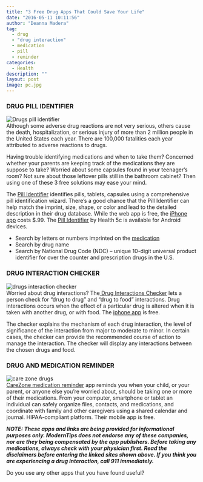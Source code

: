 ```yaml
---
title: "3 Free Drug Apps That Could Save Your Life"
date: "2016-05-11 10:11:56"
author: "Deanna Madera"
tag:
  - drug
  - "drug interaction"
  - medication
  - pill
  - reminder
categories:
  - Health
description: ""
layout: post
image: pc.jpg
---
```


### DRUG PILL IDENTIFIER

![Drugs pill identifier](/posts/Pill-Identifier-screen.jpg)  
Although some adverse drug reactions are not very serious, others cause the death, hospitalization, or serious injury of more than 2 million people in the United States each year. There are 100,000 fatalities each year attributed to adverse reactions to drugs.

Having trouble identifying medications and when to take them? Concerned whether your parents are keeping track of the medications they are suppose to take? Worried about some capsules found in your teenager’s room? Not sure about those leftover pills still in the bathroom cabinet? Then using one of these 3 free solutions may ease your mind.

The [Pill Identifier](https://www.drugs.com/pill_identification.html) identifies pills, tablets, capsules using a comprehensive pill identification wizard. There’s a good chance that the Pill Identifier can help match the imprint, size, shape, or color and lead to the detailed description in their drug database. While the web app is free, the [iPhone app](https://itunes.apple.com/us/app/pill-identifier-by-drugs.com/id398305495?mt=8) costs $.99. The [Pill Identifier](https://play.google.com/store/apps/details?id=com.health5c.android.pillidentifier.ui&hl=en) by Health 5c is available for Android devices.

- Search by letters or numbers imprinted on the [medication](/9-ways-to-cut-prescriptio)
- Search by drug name
- Search by National Drug Code (NDC) – unique 10-digit universal product identifier for over the counter and prescription drugs in the U.S.

### DRUG INTERACTION CHECKER

![drugs interaction checker](/posts/interaction.jpg)  
Worried about drug interactions? The[ Drug Interactions Checker](https://www.drugs.com/drug_interactions.html) lets a person check for “drug to drug” and “drug to food” interactions. Drug interactions occurs when the effect of a particular drug is altered when it is taken with another drug, or with food. The [iphone app](https://itunes.apple.com/us/app/pocketpharmacist-drug-information/id387365379?mt=8) is free.

The checker explains the mechanism of each drug interaction, the level of significance of the interaction from major to moderate to minor. In certain cases, the checker can provide the recommended course of action to manage the interaction. The checker will display any interactions between the chosen drugs and food.

### DRUG AND MEDICATION REMINDER

![care zone drugs](/posts/care-zone.jpg)  
[CareZone medication reminder](https://carezone.com/home) app reminds you when your child, or your parent, or anyone else you’re worried about, should be taking one or more of their medications. From your computer, smartphone or tablet an individual can safely organize files, contacts, and medications, and coordinate with family and other caregivers using a shared calendar and journal. HIPAA-compliant platform. Their mobile app is free.

**_NOTE: These apps and links are being provided for informational purposes only. ModernTips does not endorse any of these companies, nor are they being compensated by the app publishers. Before taking any medications, always check with your physician first. Read the disclaimers before entering the linked sites shown above. If you think you are experiencing a drug interaction, call 911 immediately._**

Do you use any other apps that you have found useful?
